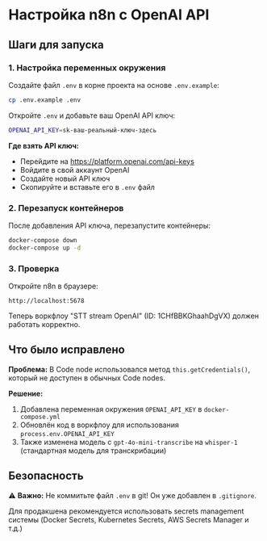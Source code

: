 # Настройка n8n с OpenAI API

## Шаги для запуска

### 1. Настройка переменных окружения

Создайте файл `.env` в корне проекта на основе `.env.example`:

```bash
cp .env.example .env
```

Откройте `.env` и добавьте ваш OpenAI API ключ:

```bash
OPENAI_API_KEY=sk-ваш-реальный-ключ-здесь
```

**Где взять API ключ:**
- Перейдите на https://platform.openai.com/api-keys
- Войдите в свой аккаунт OpenAI
- Создайте новый API ключ
- Скопируйте и вставьте его в `.env` файл

### 2. Перезапуск контейнеров

После добавления API ключа, перезапустите контейнеры:

```bash
docker-compose down
docker-compose up -d
```

### 3. Проверка

Откройте n8n в браузере:
```
http://localhost:5678
```

Теперь воркфлоу "STT stream OpenAI" (ID: 1CHfBBKGhaahDgVX) должен работать корректно.

## Что было исправлено

**Проблема:** В Code node использовался метод `this.getCredentials()`, который не доступен в обычных Code nodes.

**Решение:** 
1. Добавлена переменная окружения `OPENAI_API_KEY` в `docker-compose.yml`
2. Обновлён код в воркфлоу для использования `process.env.OPENAI_API_KEY`
3. Также изменена модель с `gpt-4o-mini-transcribe` на `whisper-1` (стандартная модель для транскрибации)

## Безопасность

⚠️ **Важно:** Не коммитьте файл `.env` в git! Он уже добавлен в `.gitignore`.

Для продакшена рекомендуется использовать secrets management системы (Docker Secrets, Kubernetes Secrets, AWS Secrets Manager и т.д.)
